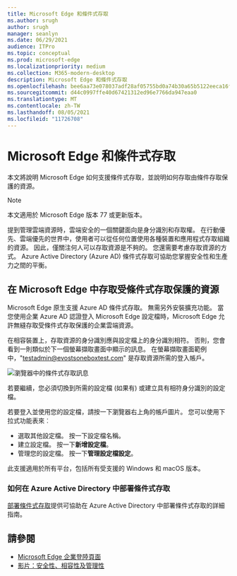 ```yaml
---
title: Microsoft Edge 和條件式存取
ms.author: srugh
author: srugh
manager: seanlyn
ms.date: 06/29/2021
audience: ITPro
ms.topic: conceptual
ms.prod: microsoft-edge
ms.localizationpriority: medium
ms.collection: M365-modern-desktop
description: Microsoft Edge 和條件式存取
ms.openlocfilehash: bee6aa73e078037adf28af05755bd0a74b30a65b5122eeca16fb7f6c2af1ae4a
ms.sourcegitcommit: d44c0997ffe40d67421312ed96e7766da947eaa0
ms.translationtype: MT
ms.contentlocale: zh-TW
ms.lasthandoff: 08/05/2021
ms.locfileid: "11726708"
---
```

# <a name="microsoft-edge-and-conditional-access"></a>Microsoft Edge 和條件式存取
  
本文將說明 Microsoft Edge 如何支援條件式存取，並說明如何存取由條件存取保護的資源。

> [!NOTE]
> 本文適用於 Microsoft Edge 版本 77 或更新版本。

提到管理雲端資源時，雲端安全的一個關鍵面向是身分識別和存取權。 在行動優先、雲端優先的世界中，使用者可以從任何位置使用各種裝置和應用程式存取組織的資源。 因此，僅關注何人可以存取資源是不夠的。 您還需要考慮存取資源的方式。 Azure Active Directory (Azure AD) 條件式存取可協助您掌握安全性和生產力之間的平衡。

## <a name="accessing-conditional-access-protected-resources-in-microsoft-edge"></a>在 Microsoft Edge 中存取受條件式存取保護的資源

Microsoft Edge 原生支援 Azure AD 條件式存取。 無需另外安裝擴充功能。 當您使用企業 Azure AD 認證登入 Microsoft Edge 設定檔時，Microsoft Edge 允許無縫存取受條件式存取保護的企業雲端資源。

在相容裝置上，存取資源的身分識別應與設定檔上的身分識別相符。  否則，您會看到一則類似於下一個螢幕擷取畫面中顯示的訊息。 在螢幕擷取畫面範例中，"testadmin@evostsoneboxtest.com" 是存取資源所需的登入帳戶。

![瀏覽器中的條件式存取訊息](./media/edge-security/microsoft-edge-security-conditional-access.png)

若要繼續，您必須切換到所需的設定檔 (如果有) 或建立具有相符身分識別的設定檔。

若要登入並使用您的設定檔，請按一下瀏覽器右上角的帳戶圖片。 您可以使用下拉式功能表來︰

- 選取其他設定檔。 按一下設定檔名稱。
- 建立設定檔。 按一下**新增設定檔**。
- 管理您的設定檔。 按一下**管理設定檔設定**。

此支援適用於所有平台，包括所有受支援的 Windows 和 macOS 版本。

### <a name="how-to-deploy-conditional-access-in-azure-active-directory"></a>如何在 Azure Active Directory 中部署條件式存取

[部署條件式存取](/azure/active-directory/conditional-access/plan-conditional-access)提供可協助在 Azure Active Directory 中部署條件式存取的詳細指南。

## <a name="see-also"></a>請參閱

- [Microsoft Edge 企業登陸頁面](https://aka.ms/EdgeEnterprise)
- [影片：安全性、相容性及管理性](/microsoft-edge-video-security-compatibility-manageability.md)